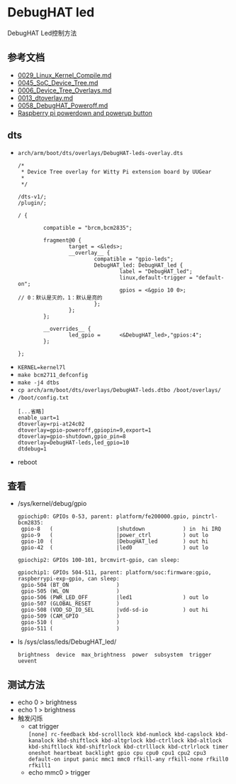 # DebugHAT led

DebugHAT Led控制方法

## 参考文档

* [0029_Linux_Kernel_Compile.md](0029_Linux_Kernel_Compile.md)
* [0045_SoC_Device_Tree.md](0045_SoC_Device_Tree.md)
* [0006_Device_Tree_Overlays.md](0006_Device_Tree_Overlays.md)
* [0013_dtoverlay.md](0013_dtoverlay.md)
* [0058_DebugHAT_Poweroff.md](0058_DebugHAT_Poweroff.md)
* [Raspberry pi powerdown and powerup button](https://www.stderr.nl/Blog/Hardware/RaspberryPi/PowerButton.html)


## dts

* `arch/arm/boot/dts/overlays/DebugHAT-leds-overlay.dts`
  ```
  /*
   * Device Tree overlay for Witty Pi extension board by UUGear
   *
   */
  
  /dts-v1/;
  /plugin/;
  
  / {
  
          compatible = "brcm,bcm2835";
  
          fragment@0 {
                  target = <&leds>;
                  __overlay__ {
                          compatible = "gpio-leds";
                          DebugHAT_led: DebugHAT_led {
                                  label = "DebugHAT_led";
                                  linux,default-trigger = "default-on";
                                  gpios = <&gpio 10 0>;                 // 0：默认是灭的，1：默认是亮的
                          };
                  };
          };
  
          __overrides__ {
                  led_gpio =      <&DebugHAT_led>,"gpios:4";
          };
  
  };
  ```
* `KERNEL=kernel7l`
* `make bcm2711_defconfig`
* `make -j4 dtbs`
* `cp arch/arm/boot/dts/overlays/DebugHAT-leds.dtbo /boot/overlays/`
* `/boot/config.txt`
  ```
  [...省略]
  enable_uart=1
  dtoverlay=rpi-at24c02
  dtoverlay=gpio-poweroff,gpiopin=9,export=1
  dtoverlay=gpio-shutdown,gpio_pin=8
  dtoverlay=DebugHAT-leds,led_gpio=10
  dtdebug=1
  ```
* reboot


## 查看

* /sys/kernel/debug/gpio
  ```
  gpiochip0: GPIOs 0-53, parent: platform/fe200000.gpio, pinctrl-bcm2835:
   gpio-8   (                    |shutdown            ) in  hi IRQ
   gpio-9   (                    |power_ctrl          ) out lo
   gpio-10  (                    |DebugHAT_led        ) out hi
   gpio-42  (                    |led0                ) out lo
  
  gpiochip2: GPIOs 100-101, brcmvirt-gpio, can sleep:
  
  gpiochip1: GPIOs 504-511, parent: platform/soc:firmware:gpio, raspberrypi-exp-gpio, can sleep:
   gpio-504 (BT_ON               )
   gpio-505 (WL_ON               )
   gpio-506 (PWR_LED_OFF         |led1                ) out lo
   gpio-507 (GLOBAL_RESET        )
   gpio-508 (VDD_SD_IO_SEL       |vdd-sd-io           ) out hi
   gpio-509 (CAM_GPIO            )
   gpio-510 (                    )
   gpio-511 (                    )
  ```
* ls /sys/class/leds/DebugHAT_led/
  ```
  brightness  device  max_brightness  power  subsystem  trigger  uevent
  ```


## 测试方法

* echo 0 > brightness
* echo 1 > brightness
* 触发闪烁
  * cat trigger  
    `[none] rc-feedback kbd-scrolllock kbd-numlock kbd-capslock kbd-kanalock kbd-shiftlock kbd-altgrlock kbd-ctrllock kbd-altlock kbd-shiftllock kbd-shiftrlock kbd-ctrlllock kbd-ctrlrlock timer oneshot heartbeat backlight gpio cpu cpu0 cpu1 cpu2 cpu3 default-on input panic mmc1 mmc0 rfkill-any rfkill-none rfkill0 rfkill1`
  * echo mmc0 > trigger


